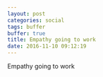 ```yaml
---
layout: post
categories: social
tags: buffer
buffer: true
title: Empathy going to work
date: 2016-11-10 09:12:19
---
```

Empathy going to work
